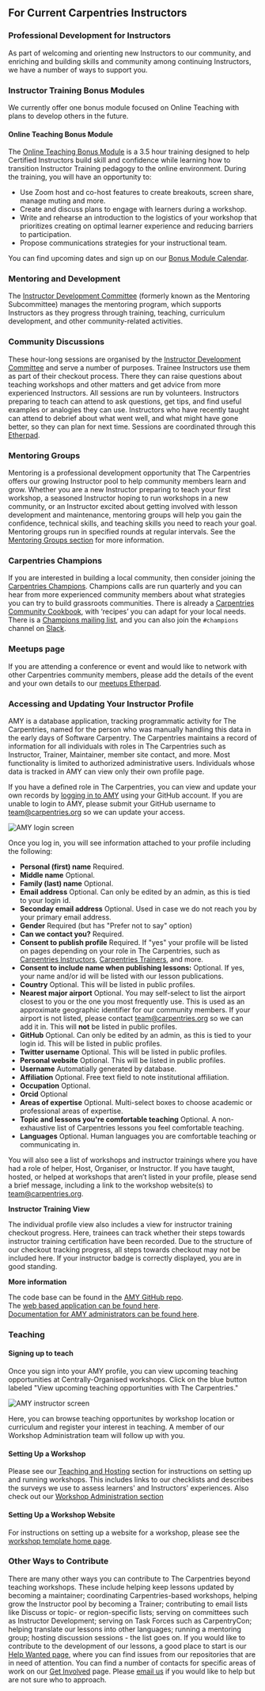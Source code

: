 ## For Current Carpentries Instructors

### Professional Development for Instructors
As part of welcoming and orienting new Instructors to our community, and enriching and
building skills and community among continuing Instructors, we have a number of ways to support you.

### Instructor Training Bonus Modules
We currently offer one bonus module focused on Online Teaching with plans to develop others in the future. 

#### Online Teaching Bonus Module 

The [Online Teaching Bonus Module](https://carpentries.github.io/instructor-training-bonus-modules/index.html) is a 3.5 hour training designed to help Certified Instructors build skill and confidence while learning how to transition Instructor Training pedagogy to the online environment. During the training, you will have an opportunity to:  

- Use Zoom host and co-host features to create breakouts, screen share, manage muting and more.
- Create and discuss plans to engage with learners during a workshop.
- Write and rehearse an introduction to the logistics of your workshop that prioritizes creating on optimal learner experience and reducing barriers to participation.
- Propose communications strategies for your instructional team.

You can find upcoming dates and sign up on our [Bonus Module Calendar](https://carpentries.github.io/instructor-training-bonus-modules/bonus_module_calendar/index.html). 


### Mentoring and Development
The [Instructor Development Committee](https://docs.carpentries.org/topic_folders/instructor_development/instructor_development_committee.html)
(formerly known as the Mentoring Subcommittee) manages the mentoring program, which supports Instructors as they progress
through training, teaching, curriculum development, and other community-related activities.

### Community Discussions
These hour-long sessions are organised by
the [Instructor Development Committee](https://docs.carpentries.org/topic_folders/instructor_development/instructor_development_committee.html) and
serve a number of purposes. Trainee Instructors use them as part of their checkout process. There they can raise questions about teaching workshops and other matters and get advice from more experienced Instructors. All sessions are run by volunteers. Instructors preparing to teach can attend to ask questions, get tips, and find useful examples or analogies they can use. Instructors who have recently taught can attend to debrief about what went well, and what might have gone better, so they can plan for next time. Sessions are coordinated through this [Etherpad](https://pad.carpentries.org/community-discussions).

### Mentoring Groups
Mentoring is a professional development opportunity that The Carpentries offers our growing Instructor pool to help
community members learn and grow. Whether you are a new Instructor preparing to teach your first workshop, a seasoned Instructor
hoping to run workshops in a new community, or an Instructor excited about getting involved with lesson development and maintenance,
mentoring groups will help you gain the confidence, technical skills, and teaching skills you need to reach your goal. Mentoring
groups run in specified rounds at regular intervals. See
the [Mentoring Groups section](https://docs.carpentries.org/topic_folders/instructor_development/mentoring_groups.html) for more information.

### Carpentries Champions
If you are interested in building a local community, then consider joining
the [Carpentries Champions](https://pad.carpentries.org/champions). Champions calls
are run quarterly and you can hear from more experienced community members about what strategies
you can try to build grassroots communities. There is already
a [Carpentries Community Cookbook](https://cookbook.carpentries.org/), with
‘recipes’ you can adapt for your local needs. There is a
[Champions mailing list](https://carpentries.topicbox.com/groups/champions), and
you can also join the `#champions` channel on [Slack](https://swc-slack-invite.herokuapp.com/).

### Meetups page
If you are attending a conference or event and would like to network with other Carpentries community members,
please add the details of the event and your own details to our [meetups Etherpad](https://pad.carpentries.org/swc-events-meetup).

### Accessing and Updating Your Instructor Profile

AMY is a database application, tracking programmatic activity for The Carpentries, named for the person who was manually handling this data in the early days of Software Carpentry.  The Carpentries maintains a record of information for all individuals with roles in The Carpentries such as Instructor, Trainer, Maintainer, member site contact, and more. Most functionality is limited to authorized administrative users. Individuals whose data is tracked in AMY can view only their own profile page. 

If you have a defined role in The Carpentries, you can view and update your own records by [logging in to AMY](https://amy.carpentries.org/) using your GitHub account.
If you are unable to login to AMY, please submit your GitHub username to [team@carpentries.org](mailto:team@carpentries.org) so we can update your access. 

![AMY login screen](images/amy_login_screen.png)

Once you log in, you will see information attached to your profile including the following:

* **Personal (first) name** Required.
* **Middle name** Optional.
* **Family (last) name** Optional.
* **Email address** Optional. Can only be edited by an admin, as this is tied to your login id.
* **Seconday email address** Optional. Used in case we do not reach you by your primary email address.
* **Gender** Required (but has "Prefer not to say" option)
* **Can we contact you?** Required.
* **Consent to publish profile** Required. If "yes" your profile will be listed on pages depending on your role in The Carpentries, such as [Carpentries Instructors](https://carpentries.org/instructors/), [Carpentries Trainers](https://carpentries.org/trainers/), and more.
* **Consent to include name when publishing lessons:** Optional. If yes, your name and/or id will be listed with our lesson publications.
* **Country** Optional.  This will be listed in public profiles. 
* **Nearest major airport** Optional. You may self-select to list the airport closest to you or the one you most frequently use. This is used as an approximate geographic identifier for our community members. If your airport is not listed, please contact [team@carpentries.org](mailto:team@carpentries.org) so we can add it in.  This will **not** be listed in public profiles. 
* **GitHub** Optional. Can only be edited by an admin, as this is tied to your login id.  This will be listed in public profiles. 
* **Twitter username** Optional. This will be listed in public profiles. 
* **Personal website** Optional. This will be listed in public profiles. 
* **Username** Automatially generated by database.
* **Affiliation** Optional. Free text field to note institutional affiliation.
* **Occupation**  Optional.
* **Orcid** Optional
* **Areas of expertise** Optional. Multi-select boxes to choose academic or professional areas of expertise.
* **Topic and lessons you're comfortable teaching** Optional.  A non-exhaustive list of Carpentries lessons you feel comfortable teaching.
* **Languages**  Optional. Human languages you are comfortable teaching or communicating in.

You will also see a list of workshops and instructor trainings where you have had a role of helper, Host, Organiser, or Instructor. If you have taught, hosted, or helped at workshops that aren’t listed in your profile, please send a brief message, including a link to the workshop website(s) to [team@carpentries.org](mailto:team@carpentries.org).

**Instructor Training View**

The individual profile view also includes a view for instructor training checkout progress.  Here, trainees can track whether their steps towards instructor training certification have been recorded.  Due to the structure of our checkout tracking progress, all steps towards checkout may not be included here. If your instructor badge is correctly displayed, you are in good standing.

**More information**

The code base can be found in the [AMY GitHub repo](https://github.com/carpentries/amy).  
The [web based application can be found here](https://amy.carpentries.org/).  
[Documentation for AMY administrators can be found here](https://carpentries.github.io/amy/). 

### Teaching

#### Signing up to teach

Once you sign into your AMY profile, you can view upcoming teaching opportunities at Centrally-Organised workshops.  Click on the blue button labeled "View upcoming teaching opportunities with The Carpentries."  

![AMY instructor screen](images/amy_instructor_signup.png)

Here, you can browse teaching opportunites by workshop location or curriculum and register your interest in teaching.  A member of our Workshop Administration team will follow up with you.  



#### Setting Up a Workshop
Please see our [Teaching and Hosting](https://docs.carpentries.org/topic_folders/hosts_instructors/index.html) section for
instructions on setting up and running workshops. This includes links to our checklists and describes the surveys we use to assess learners' and Instructors' experiences. Also check out our [Workshop Administration section](https://docs.carpentries.org/topic_folders/workshop_administration/index.html)

#### Setting Up a Workshop Website
For instructions on setting up a website for a workshop, please see
the [workshop template home page](https://github.com/carpentries/workshop-template).

### Other Ways to Contribute

There are many other ways you can contribute to The Carpentries beyond teaching workshops. These include helping
keep lessons updated by becoming a maintainer; coordinating Carpentries-based workshops, helping grow the Instructor pool by becoming a Trainer; contributing to email lists like Discuss or topic- or region-specific lists; serving on committees such as
Instructor Development; serving on Task Forces such as CarpentryCon; helping translate our
lessons into other languages; running a mentoring group; hosting discussion sessions - the list goes on.
If you would like to contribute to the development of our lessons,
a good place to start is our [Help Wanted page](https://carpentries.org/help-wanted-issues/),
where you can find issues from our repositories that are in need of attention.
You can find a number of contacts for specific areas of work on our [Get Involved](https://carpentries.org/community/) page.
Please [email us](mailto:team@carpentries.org) if you would like to help but are not sure who to approach.
